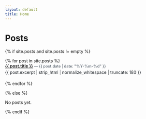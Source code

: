 ```yaml
---
layout: default
title: Home
---
```


# Posts

<style>
/* Light, scoped styling for the index only */
.post-list { list-style: none; padding-left: 0; }
.post-item { margin: 0 0 1.25rem 0; }
.post-title { font-weight: 600; }
.post-date { color: #6a737d; font-size: 0.9em; }
.post-excerpt { margin: 0.25rem 0 0 0; color: #24292e; }
</style>

{% if site.posts and site.posts != empty %}
<ul class="post-list">
{% for post in site.posts %}
  <li class="post-item">
    <div class="post-title"><a href="{{ post.url | relative_url }}">{{ post.title }}</a> <span class="post-date">— {{ post.date | date: "%Y-%m-%d" }}</span></div>
    <p class="post-excerpt">{{ post.excerpt | strip_html | normalize_whitespace | truncate: 180 }}</p>
  </li>
{% endfor %}
</ul>
{% else %}
<p>No posts yet.</p>
{% endif %}
